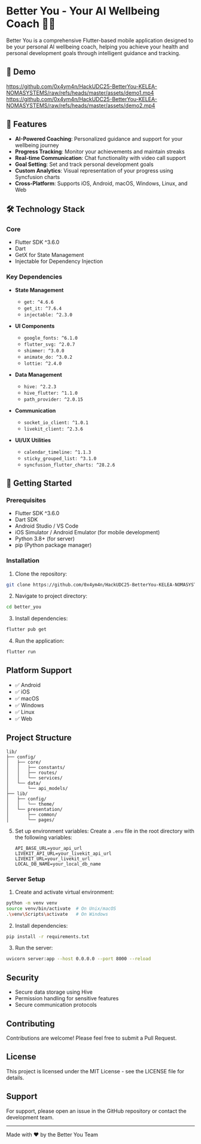 # Better You - Your AI Wellbeing Coach 🧘‍♂️

Better You is a comprehensive Flutter-based mobile application designed to be your personal AI wellbeing coach, helping you achieve your health and personal development goals through intelligent guidance and tracking.

## 📱 Demo

https://github.com/0x4ym4n/HackUDC25-BetterYou-KELEA-NOMASYSTEMS/raw/refs/heads/master/assets/demo1.mp4
https://github.com/0x4ym4n/HackUDC25-BetterYou-KELEA-NOMASYSTEMS/raw/refs/heads/master/assets/demo2.mp4

## 🌟 Features

- **AI-Powered Coaching**: Personalized guidance and support for your wellbeing journey
- **Progress Tracking**: Monitor your achievements and maintain streaks
- **Real-time Communication**: Chat functionality with video call support
- **Goal Setting**: Set and track personal development goals
- **Custom Analytics**: Visual representation of your progress using Syncfusion charts
- **Cross-Platform**: Supports iOS, Android, macOS, Windows, Linux, and Web

## 🛠 Technology Stack

### Core
- Flutter SDK ^3.6.0
- Dart
- GetX for State Management
- Injectable for Dependency Injection

### Key Dependencies
- **State Management**
  - `get: ^4.6.6`
  - `get_it: ^7.6.4`
  - `injectable: ^2.3.0`

- **UI Components**
  - `google_fonts: ^6.1.0`
  - `flutter_svg: ^2.0.7`
  - `shimmer: ^3.0.0`
  - `animate_do: ^3.0.2`
  - `lottie: ^2.4.0`

- **Data Management**
  - `hive: ^2.2.3`
  - `hive_flutter: ^1.1.0`
  - `path_provider: ^2.0.15`

- **Communication**
  - `socket_io_client: ^1.0.1`
  - `livekit_client: ^2.3.6`

- **UI/UX Utilities**
  - `calendar_timeline: ^1.1.3`
  - `sticky_grouped_list: ^3.1.0`
  - `syncfusion_flutter_charts: ^28.2.6`

## 🚀 Getting Started

### Prerequisites
- Flutter SDK ^3.6.0
- Dart SDK
- Android Studio / VS Code
- iOS Simulator / Android Emulator (for mobile development)
- Python 3.8+ (for server)
- pip (Python package manager)


### Installation

1. Clone the repository:
```bash
git clone https://github.com/0x4ym4n/HackUDC25-BetterYou-KELEA-NOMASYSTEMS.git
```

2. Navigate to project directory:
```bash
cd better_you
```

3. Install dependencies:
```bash
flutter pub get
```

4. Run the application:
```bash
flutter run
```

## Platform Support

- ✅ Android
- ✅ iOS
- ✅ macOS
- ✅ Windows
- ✅ Linux
- ✅ Web

## Project Structure

```
lib/
├── config/
│   ├── core/
│   │   ├── constants/
│   │   ├── routes/
│   │   └── services/
│   └── data/
│       └── api_models/
├── lib/
│   ├── config/
│   │   └── theme/
│   └── presentation/
│       ├── common/
│       └── pages/
```

5. Set up environment variables:
   Create a `.env` file in the root directory with the following variables:
   ```
   API_BASE_URL=your_api_url
   LIVEKIT_API_URL=your_livekit_api_url
   LIVEKIT_URL=your_livekit_url
   LOCAL_DB_NAME=your_local_db_name
   ```

### Server Setup

1. Create and activate virtual environment:
```bash
python -m venv venv
source venv/bin/activate  # On Unix/macOS
.\venv\Scripts\activate   # On Windows
```

2. Install dependencies:
```bash
pip install -r requirements.txt
```

3. Run the server:
```bash
uvicorn server:app --host 0.0.0.0 --port 8000 --reload
```

## Security

- Secure data storage using Hive
- Permission handling for sensitive features
- Secure communication protocols

## Contributing

Contributions are welcome! Please feel free to submit a Pull Request.

## License

This project is licensed under the MIT License - see the LICENSE file for details.

## Support

For support, please open an issue in the GitHub repository or contact the development team.

---

Made with ❤️ by the Better You Team